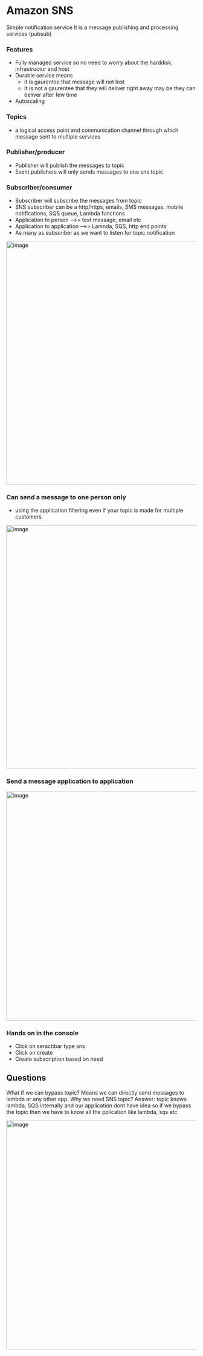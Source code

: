 # Amazon SNS
Simple notification service
It is a message publishing and processing services (pubsub)
### Features
- Fully managed service so no need to worry about the harddisk, infrastructur and host
- Durable service means
  - it is gaurentee that message will not lost
  - It is not a gaurentee that they will deliver right away may be they can deliver after few time
- Autoscaling

### Topics
- a logical access point and communication channel through which message sent to multiple services

### Publisher/producer
- Publisher will publish the messages to topic
- Event publishers will only sends messages to one sns topic

### Subscriber/consumer
- Subscriber will subscribe the messages from topic
- SNS subscriber can be a http/https, emails, SMS messages, mobile notifications, SQS queue, Lambda functions
- Application to person -->> text message, email etc
- Application to application -->> Lamnda, SQS, http end points
- As many as subscriber as we want to listen for topic notification

<img width="644" alt="image" src="https://github.com/yagnikpokal/cloud-aws/assets/29862439/e56853b7-07e7-43e7-b928-9369ab11f4d5">

### Can send a message to one person only 
- using the application filtering even if your topic is made for multiple customers
<img width="644" alt="image" src="https://github.com/yagnikpokal/cloud-aws/assets/29862439/56216f2c-5215-494f-8253-7d8f47873904">

### Send a message application to application
<img width="606" alt="image" src="https://github.com/yagnikpokal/cloud-aws/assets/29862439/17414996-21f6-43fa-8d37-feb4bffaf7ad">

### Hands on in the console
- Click on serachbar type sns
- Click on create
- Create subscription based on need

 ## Questions
 What if we can bypass topic? Means we can directly send messages to lambda or any other app. Why we need SNS topic?
 Answer: topic knows lambda, SQS internally and our application dont have idea so if we bypass the topic then we have to know all the pplication like lambda, sqs etc
 
 <img width="606" alt="image" src="https://github.com/yagnikpokal/cloud-aws/assets/29862439/42ef6648-ccc9-496b-87da-a6451223ebab">


